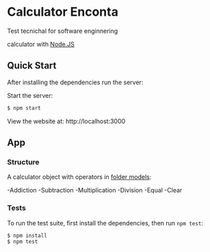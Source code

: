 # Calculator Enconta

Test tecnichal for software enginnering

calculator with [Node.JS](https://nodejs.org/es/)

## Quick Start

After installing the dependencies run the server:

Start the server:

```bash
$ npm start
```

View the website at: http://localhost:3000

## App

### Structure

A calculator object with operators in [folder models](./models):

-Addiction
-Subtraction
-Multiplication
-Division
-Equal
-Clear

### Tests

To run the test suite, first install the dependencies, then run `npm test`:

```bash
$ npm install
$ npm test
```
